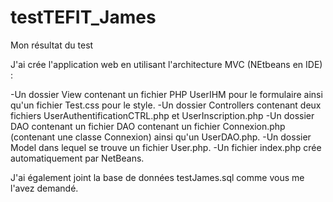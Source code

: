 # testTEFIT_James
Mon résultat du test

J'ai crée l'application web en utilisant l'architecture MVC (NEtbeans en IDE) :

-Un dossier View contenant un fichier PHP UserIHM pour le formulaire ainsi qu'un fichier Test.css pour le style.
-Un dossier Controllers contenant deux fichiers UserAuthentificationCTRL.php et UserInscription.php
-Un dossier DAO contenant un fichier DAO contenant un fichier Connexion.php (contenant une classe Connexion) ainsi qu'un UserDAO.php.
-Un dossier Model dans lequel se trouve un fichier User.php.
-Un fichier index.php crée automatiquement par NetBeans.

J'ai également joint la base de données testJames.sql comme vous me l'avez demandé.
